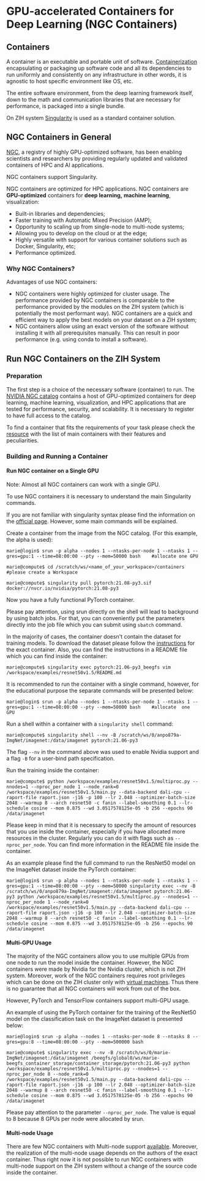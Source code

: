 # GPU-accelerated Containers for Deep Learning (NGC Containers)

## Containers

A container is an executable and portable unit of software.
[Containerization](https://www.ibm.com/cloud/learn/containerization)
encapsulating or packaging up software code and all its dependencies
to run uniformly and consistently on any infrastructure in other words,
it is agnostic to host specific environment like OS, etc.

The entire software environment, from the deep learning framework itself,
down to the math and communication libraries that are necessary for performance,
is packaged into a single bundle.

On ZIH system [Singularity](https://sylabs.io/) is used as a standard container solution.

## NGC Containers in General

[NGC](https://developer.nvidia.com/ai-hpc-containers),
a registry of highly GPU-optimized software,
has been enabling scientists and researchers by providing regularly updated
and validated containers of HPC and AI applications.

NGC containers support Singularity.

NGC containers are optimized for HPC applications.
NGC containers are **GPU-optimized** containers
for **deep learning,** **machine learning**, visualization:

- Built-in libraries and dependencies;
- Faster training with Automatic Mixed Precision (AMP);
- Opportunity to scaling up from single-node to multi-node systems;
- Allowing you to develop on the cloud or at the edge;
- Highly versatile with support for various container solutions such as Docker,
Singularity, etc;
- Performance optimized.

### Why NGC Containers?

Advantages of use NGC containers:

- NGC containers were highly optimized for cluster usage.
The performance provided by NGC containers is comparable to the performance
provided by the modules on the ZIH system (which is potentially the most performant way).
NGC containers are a quick and efficient way to apply the best models
on your dataset on a ZIH system;
- NGC containers allow using an exact version of the software
without installing it with all prerequisites manually.
This can result in poor performance (e.g. using conda to install a software).

## Run NGC Containers on the ZIH System

### Preparation

The first step is a choice of the necessary software (container) to run.
The [NVIDIA NGC catalog](https://ngc.nvidia.com/catalog)
contains a host of GPU-optimized containers for deep learning,
machine learning, visualization, and HPC applications that are tested
for performance, security, and scalability.
It is necessary to register to have full access to the catalog.

To find a container that fits the requirements of your task please check
the [resource](https://github.com/NVIDIA/DeepLearningExamples)
with the list of main containers with their features and peculiarities.

### Building and Running a Container

#### Run NGC container on a Single GPU

Note: Almost all NGC containers can work with a single GPU.

To use NGC containers it is necessary to understand the main Singularity commands.

If you are not familiar with singularity syntax please find the information on the
[official page](https://sylabs.io/guides/3.0/user-guide/quick_start.html#interact-with-images).
However, some main commands will be explained.

Create a container from the image from the NGC catalog.
(For this example, the alpha is used):

```console
marie@login$ srun -p alpha --nodes 1 --ntasks-per-node 1 --ntasks 1 --gres=gpu:1 --time=08:00:00 --pty --mem=50000 bash    #allocate one GPU

marie@compute$ cd /scratch/ws/<name_of_your_workspace>/containers   #please create a Workspace

marie@compute$ singularity pull pytorch:21.08-py3.sif docker://nvcr.io/nvidia/pytorch:21.08-py3
```

Now you have a fully functional PyTorch container.

Please pay attention, using srun directly on the shell will lead to
background by using batch jobs.
For that, you can conveniently put the parameters directly into the job file
which you can submit using `sbatch` command.

In the majority of cases, the container doesn't contain the dataset for training models.
To download the dataset please follow the
[instructions](https://github.com/NVIDIA/DeepLearningExamples) for the exact container.
Also, you can find the instructions in a README file which you can find inside the container:

```console
marie@compute$ singularity exec pytorch:21.06-py3_beegfs vim /workspace/examples/resnet50v1.5/README.md
```

It is recommended to run the container with a single command,
however, for the educational purpose the separate commands will be presented below:

```console
marie@login$ srun -p alpha --nodes 1 --ntasks-per-node 1 --ntasks 1 --gres=gpu:1 --time=08:00:00 --pty --mem=50000 bash    #allocate  one GPU
```

Run a shell within a container with a `singularity shell` command:

```console
marie@compute$ singularity shell --nv -B /scratch/ws/0/anpo879a-ImgNet/imagenet:/data/imagenet pytorch:21.06-py3
```

The flag `--nv` in the command above was used to enable Nvidia support
and a flag `-B` for a user-bind path specification.

Run the training inside the container:

```console
marie@compute$ python /workspace/examples/resnet50v1.5/multiproc.py --nnodes=1 --nproc_per_node 1 --node_rank=0 /workspace/examples/resnet50v1.5/main.py --data-backend dali-cpu --raport-file raport.json -j16 -p 100 --lr 2.048 --optimizer-batch-size 2048 --warmup 8 --arch resnet50 -c fanin --label-smoothing 0.1 --lr-schedule cosine --mom 0.875 --wd 3.0517578125e-05 -b 256 --epochs 90 /data/imagenet
```

Please keep in mind that it is necessary to specify the amount of resources
that you use inside the container, especially if you have allocated more resources
in the cluster.
Regularly you can do it with flags such as `--nproc_per_node`.
You can find more information in the README file inside the container.

As an example please find the full command to run the ResNet50 model
on the ImageNet dataset inside the PyTorch container:

```console
marie@login$ srun -p alpha --nodes 1 --ntasks-per-node 1 --ntasks 1 --gres=gpu:1 --time=08:00:00 --pty --mem=50000 singularity exec --nv -B /scratch/ws/0/anpo879a-ImgNet/imagenet:/data/imagenet pytorch:21.06-py3 python /workspace/examples/resnet50v1.5/multiproc.py --nnodes=1 --nproc_per_node 1 --node_rank=0 /workspace/examples/resnet50v1.5/main.py --data-backend dali-cpu --raport-file raport.json -j16 -p 100 --lr 2.048 --optimizer-batch-size 2048 --warmup 8 --arch resnet50 -c fanin --label-smoothing 0.1 --lr-schedule cosine --mom 0.875 --wd 3.0517578125e-05 -b 256 --epochs 90 /data/imagenet
```

#### Multi-GPU Usage

The majority of the NGC containers allow you to use multiple GPUs from one node
to run the model inside the container.
However, the NGC containers were made by Nvidia for the Nvidia cluster,
which is not ZIH system.
Moreover, work of the NGC containers requires root privileges
which can be done on the ZIH cluster only with [virtual machines](containers.md).
Thus there is no guarantee that all NGC containers will work from out of the box.

However, PyTorch and TensorFlow containers support multi-GPU usage.

An example of using the PyTorch container for the training of the ResNet50 model
on the classification task on the ImageNet dataset is presented below:

```console
marie@login$ srun -p alpha --nodes 1 --ntasks-per-node 8 --ntasks 8 --gres=gpu:8 --time=08:00:00 --pty --mem=500000 bash
```

```console
marie@compute$ singularity exec --nv -B /scratch/ws/0/marie-ImgNet/imagenet:/data/imagenet /beegfs/global0/ws/marie-beegfs_container_storage/container_storage/pytorch:21.06-py3 python /workspace/examples/resnet50v1.5/multiproc.py --nnodes=1 --nproc_per_node 8 --node_rank=0 /workspace/examples/resnet50v1.5/main.py --data-backend dali-cpu --raport-file raport.json -j16 -p 100 --lr 2.048 --optimizer-batch-size 2048 --warmup 8 --arch resnet50 -c fanin --label-smoothing 0.1 --lr-schedule cosine --mom 0.875 --wd 3.0517578125e-05 -b 256 --epochs 90 /data/imagenet
```

Please pay attention to the parameter `--nproc_per_node`.
The value is equal to 8 because 8 GPUs per node were allocated by srun.

#### Multi-node Usage

There are few NGC containers with Multi-node support
[available](https://github.com/NVIDIA/DeepLearningExamples).
Moreover, the realization of the multi-node usage depends on the authors
of the exact container.
Thus right now it is not possible to run NGC containers with multi-node support
on the ZIH system without a change of the source code inside the container.
